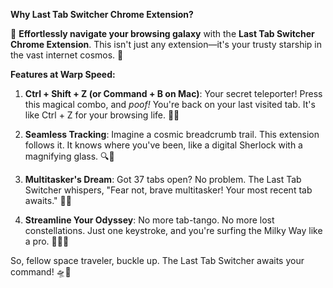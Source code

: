 **Why Last Tab Switcher Chrome Extension?**

🚀 **Effortlessly navigate your browsing galaxy** with the **Last Tab Switcher Chrome Extension**. This isn't just any extension—it's your trusty starship in the vast internet cosmos. 🌌

**Features at Warp Speed:**

1. **Ctrl + Shift + Z (or Command + B on Mac)**: Your secret teleporter! Press this magical combo, and *poof!* You're back on your last visited tab. It's like Ctrl + Z for your browsing life. 🚪🔮

2. **Seamless Tracking**: Imagine a cosmic breadcrumb trail. This extension follows it. It knows where you've been, like a digital Sherlock with a magnifying glass. 🔍🔭

3. **Multitasker's Dream**: Got 37 tabs open? No problem. The Last Tab Switcher whispers, "Fear not, brave multitasker! Your most recent tab awaits." 🌟📑

4. **Streamline Your Odyssey**: No more tab-tango. No more lost constellations. Just one keystroke, and you're surfing the Milky Way like a pro. 🌠🏄‍♂️

So, fellow space traveler, buckle up. The Last Tab Switcher awaits your command! 🛸💫
